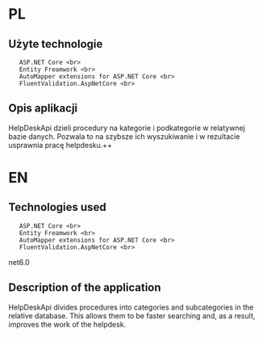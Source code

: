# PL
## Użyte technologie ###
       ASP.NET Core <br>
       Entity Freamwork <br>
       AutoMapper extensions for ASP.NET Core <br>
       FluentValidation.AspNetCore <br>


## Opis aplikacji
HelpDeskApi dzieli procedury na kategorie i  podkategorie w relatywnej bazie danych. Pozwala to na szybsze ich  wyszukiwanie i w rezultacie usprawnia pracę helpdesku.++

 # EN
## Technologies used
       ASP.NET Core <br>
       Entity Freamwork <br>
       AutoMapper extensions for ASP.NET Core <br>
       FluentValidation.AspNetCore <br>

  
net6.0


## Description of the application
HelpDeskApi divides procedures into categories and subcategories in the relative database. This allows them to be faster searching and, as a result, improves the work of the helpdesk.
